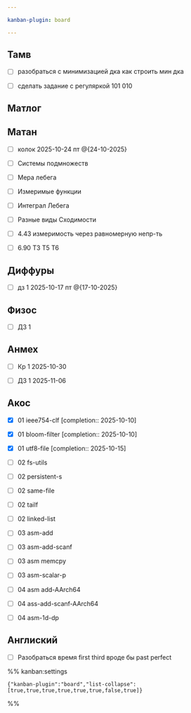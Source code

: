 ```yaml
---

kanban-plugin: board

---
```


## Тамв

- [ ] разобраться с минимизацией дка
	как строить мин дка
- [ ] сделать задание с регуляркой 101 010


## Матлог



## Матан

- [ ] колок 2025-10-24 пт @{24-10-2025}
- [ ] Системы подмножеств
- [ ] Мера лебега
- [ ] Измеримые функции
- [ ] Интеграл Лебега
- [ ] Разные виды Сходимости
- [ ] 4.43 измеримость через равномерную непр-ть
- [ ] 6.90 T3 T5 T6


## Диффуры

- [ ] дз 1 2025-10-17 пт @{17-10-2025}


## Физос

- [ ] ДЗ 1


## Анмех

- [ ] Кр 1 2025-10-30
- [ ] ДЗ 1 2025-11-06


## Акос

- [x] 01 ieee754-clf  [completion:: 2025-10-10]
- [x] 01 bloom-filter  [completion:: 2025-10-10]
- [x] 01 utf8-file  [completion:: 2025-10-15]
- [ ] 02 fs-utils
- [ ] 02 persistent-s
- [ ] 02 same-file
- [ ] 02 tailf
- [ ] 02 linked-list
- [ ] 03 asm-add
- [ ] 03 asm-add-scanf
- [ ] 03 asm memcpy
- [ ] 03 asm-scalar-p
- [ ] 04 asm add-AArch64
- [ ] 04 ass-add-scanf-AArch64
- [ ] 04 asm-1d-dp


## Англиский

- [ ] Разобраться время first third вроде бы past perfect




%% kanban:settings
```
{"kanban-plugin":"board","list-collapse":[true,true,true,true,true,true,false,true]}
```
%%